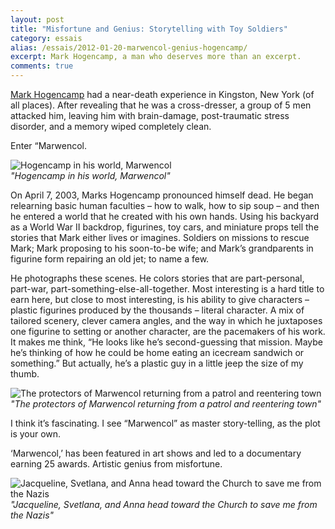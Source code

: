 ```yaml
---
layout: post
title: "Misfortune and Genius: Storytelling with Toy Soldiers"
category: essais
alias: /essais/2012-01-20-marwencol-genius-hogencamp/
excerpt: Mark Hogencamp, a man who deserves more than an excerpt.
comments: true
---
```


[Mark Hogencamp](http://www.marwencol.com/) had a near-death experience in Kingston, New York (of all places). After revealing that he was a cross-dresser, a group of 5 men attacked him, leaving him with brain-damage, post-traumatic stress disorder, and a memory wiped completely clean.  

Enter “Marwencol.

![Hogencamp in his world, Marwencol](http://www.vincentbarr.com/assets/images/hogencamp-marwencol.jpg)  
_"Hogencamp in his world, Marwencol"_  

On April 7, 2003, Marks Hogencamp pronounced himself dead. He began relearning basic human faculties – how to walk, how to sip soup – and then he entered a world that he created with his own hands. Using his backyard as a World War II backdrop, figurines, toy cars, and miniature props tell the stories that Mark either lives or imagines. Soldiers on missions to rescue Mark; Mark proposing to his soon-to-be wife; and Mark’s grandparents in figurine form repairing an old jet; to name a few.  

He photographs these scenes. He colors stories that are part-personal, part-war, part-something-else-all-together. Most interesting is a hard title to earn here, but close to most interesting, is his ability to give characters – plastic figurines produced by the thousands – literal character. A mix of tailored scenery, clever camera angles, and the way in which he juxtaposes one figurine to setting or another character, are the pacemakers of his work. It makes me think, “He looks like he’s second-guessing that mission. Maybe he’s thinking of how he could be home eating an icecream sandwich or something.” But actually, he’s a plastic guy in a little jeep the size of my thumb.  

![The protectors of Marwencol returning from a patrol and reentering town](http://www.vincentbarr.com/assets/images/marwencol-patrol.jpg)  
_"The protectors of Marwencol returning from a patrol and reentering town"_    


I think it’s fascinating. I see “Marwencol” as master story-telling, as the plot is your own. 

‘Marwencol,’ has been featured in art shows and led to a documentary earning 25 awards. Artistic genius from misfortune.  

![Jacqueline, Svetlana, and Anna head toward the Church to save me from the Nazis](http://www.vincentbarr.com/assets/images/marwencol-women.jpg)  
_"Jacqueline, Svetlana, and Anna head toward the Church to save me from the Nazis"_

<a href="https://plus.google.com/+VincentBarr0?rel=author"></a>